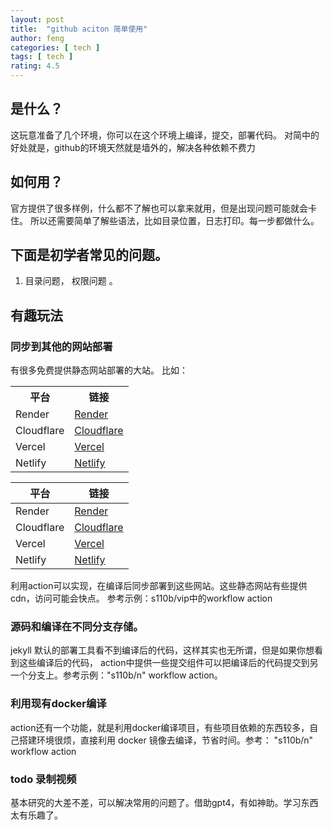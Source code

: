 ```yaml
---
layout: post
title:  "github aciton 简单使用"
author: feng
categories: [ tech ]
tags: [ tech ]
rating: 4.5
---
```




## 是什么？
这玩意准备了几个环境，你可以在这个环境上编译，提交，部署代码。
对简中的好处就是，github的环境天然就是墙外的，解决各种依赖不费力

## 如何用？
官方提供了很多样例，什么都不了解也可以拿来就用，但是出现问题可能就会卡住。
所以还需要简单了解些语法，比如目录位置，日志打印。每一步都做什么。

## 下面是初学者常见的问题。

1. 目录问题， 权限问题 。

## 有趣玩法

###  同步到其他的网站部署
有很多免费提供静态网站部署的大站。
比如：

<table> <tr> <th>平台</th> <th>链接</th> </tr> <tr> <td>Render</td> <td><a href="https://vip-20y5.onrender.com/" target="_blank">Render</a></td> </tr> <tr> <td>Cloudflare</td> <td><a href="https://vip-coi.pages.dev/" target="_blank">Cloudflare</a></td> </tr> <tr> <td>Vercel</td> <td><a href="https://vip-puce.vercel.app/" target="_blank">Vercel</a></td> </tr> <tr> <td>Netlify</td> <td><a href="https://aesthetic-sprite-d13736.netlify.app/" target="_blank">Netlify</a></td> </tr> </table>

| 平台      | 链接                                                 |
| --------- | ---------------------------------------------------- |
| Render    | [Render](https://vip-20y5.onrender.com/)              |
| Cloudflare | [Cloudflare](https://vip-coi.pages.dev/)              |
| Vercel    | [Vercel](https://vip-puce.vercel.app/)                |
| Netlify   | [Netlify](https://aesthetic-sprite-d13736.netlify.app/) |

利用action可以实现，在编译后同步部署到这些网站。这些静态网站有些提供cdn，访问可能会快点。
参考示例：s110b/vip中的workflow action


### 源码和编译在不同分支存储。

jekyll 默认的部署工具看不到编译后的代码，这样其实也无所谓，但是如果你想看到这些编译后的代码，
action中提供一些提交组件可以把编译后的代码提交到另一个分支上。参考示例："s110b/n" workflow action。

###  利用现有docker编译

action还有一个功能，就是利用docker编译项目，有些项目依赖的东西较多，自己搭建环境很烦，直接利用
docker 镜像去编译，节省时间。参考： "s110b/n" workflow action 

### todo 录制视频

基本研究的大差不差，可以解决常用的问题了。借助gpt4，有如神助。学习东西太有乐趣了。


















